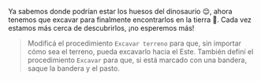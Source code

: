 <gs-attire attire-url="https://raw.githubusercontent.com/MumukiProject/mumuki-guia-gobstones-sierra-de-las-quijadas/master/assets/attires/config_1582136595951.json"></gs-attire>

Ya sabemos donde podrían estar los huesos del dinosaurio :relieved:, ahora tenemos que excavar para finalmente encontrarlos en la tierra :seedling:. Cada vez estamos más cerca de descubrirlos, ¡no esperemos más! 

> Modificá el procedimiento `Excavar terreno` para que, sin importar cómo sea el terreno, pueda excavarlo hacia el Este. También definí el procedimiento `Excavar` para que, si está marcado con una bandera, saque la bandera y el pasto. 